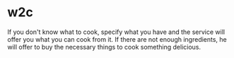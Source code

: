 # w2c
 If you don't know what to cook, specify what you have and the service will offer you what you can cook from it. If there are not enough ingredients, he will offer to buy the necessary things to cook something delicious.
